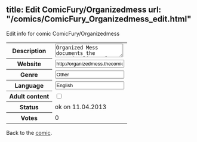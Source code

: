 title: Edit ComicFury/Organizedmess
url: "/comics/ComicFury_Organizedmess_edit.html"
---
Edit info for comic ComicFury/Organizedmess

<form name="comic" action="http://gaepostmail.appengine.com/comic" name="post">
<table class="comicinfo">
<tr>
<th>Description</th><td><textarea name="description">Organized Mess documents the everyday lives of 4 oddly familiar characters. Sometime's it's humorous...most of the time it's not.</textarea></td>
</tr>
<tr>
<th>Website</th><td><input type="text" name="url" value="http://organizedmess.thecomicseries.com/"/></td>
</tr>
<tr>
<th>Genre</th><td><input type="text" name="genre" value="Other"/></td>
</tr>
<tr>
<th>Language</th><td><input type="text" name="language" value="English"/></td>
</tr>
<tr>
<th>Adult content</th><td><input type="checkbox" name="adult" value="adult" /></td>
</tr>
<tr>
<th>Status</th><td>ok on 11.04.2013</td>
</tr>
<tr>
<th>Votes</th><td>0</div></td>
</tr>
</table>
</form>

Back to the [comic](/comics/ComicFury_Organizedmess.html).
